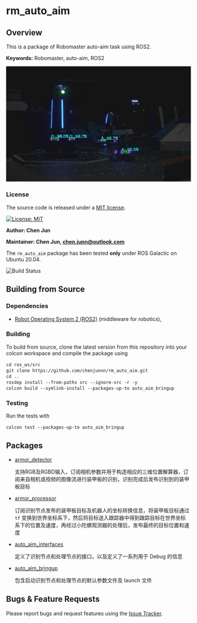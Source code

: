 # rm_auto_aim

## Overview

This is a package of Robomaster auto-aim task using ROS2.

**Keywords:** Robomaster, auto-aim, ROS2

![](armor_detector/docs/result.png)

### License

The source code is released under a [MIT license](rm_auto_aim/LICENSE).

[![License: MIT](https://img.shields.io/badge/License-MIT-blue.svg)](https://opensource.org/licenses/MIT)

**Author: Chen Jun**

**Maintainer: Chen Jun, chen.junn@outlook.com**

The `rm_auto_aim` package has been tested **only** under ROS Galactic on Ubuntu 20.04.

![Build Status](https://github.com/chenjunnn/rm_auto_aim/actions/workflows/ros_ci.yml/badge.svg)

## Building from Source

### Dependencies

- [Robot Operating System 2 (ROS2)](https://docs.ros.org/en/galactic/) (middleware for robotics),

### Building

To build from source, clone the latest version from this repository into your colcon workspace and compile the package using

	cd ros_ws/src
	git clone https://github.com/chenjunnn/rm_auto_aim.git
	cd ..
	rosdep install --from-paths src --ignore-src -r -y
	colcon build --symlink-install --packages-up-to auto_aim_bringup

### Testing

Run the tests with

	colcon test --packages-up-to auto_aim_bringup

## Packages

- [armor_detector](armor_detector)

	支持RGB及RGBD输入，订阅相机参数并用于构造相应的三维位置解算器，订阅来自相机或视频的图像流进行装甲板的识别，识别完成后发布识别到的装甲板目标

- [armor_processor](armor_processor)

	订阅识别节点发布的装甲板目标及机器人的坐标转换信息，将装甲板目标通过 `tf` 变换到世界坐标系下，然后将目标送入跟踪器中得到跟踪目标在世界坐标系下的位置及速度，再经过小陀螺观测器的处理后，发布最终的目标位置和速度

- [auto_aim_interfaces](auto_aim_interfaces)

	定义了识别节点和处理节点的接口，以及定义了一系列用于 Debug 的信息

- [auto_aim_bringup](auto_aim_bringup)

	包含启动识别节点和处理节点的默认参数文件及 launch 文件

## Bugs & Feature Requests

Please report bugs and request features using the [Issue Tracker](https://github.com/chenjunnn/rm_auto_aim/issues).
